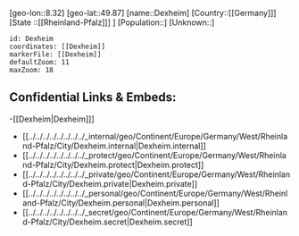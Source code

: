 ﻿---
location: [49.87,8.32]
mapzoom: [7,12] 
mapmarker: city 
type: City
tags:
- geo/City


SpocWebEntityId: 29778
isDeleted: false
confidential: public

---
[geo-lon::8.32]
[geo-lat::49.87]
[name::Dexheim]
[Country::[[Germany]]]
[State ::[[Rheinland-Pfalz]]] ]
[Population::]
[Unknown::]


```leaflet
id: Dexheim
coordinates: [[Dexheim]]
markerFile: [[Dexheim]]
defaultZoom: 11 
maxZoom: 18
```


## Confidential Links & Embeds: 
-[[Dexheim|Dexheim]]] 
- [[../../../../../../../../_internal/geo/Continent/Europe/Germany/West/Rheinland-Pfalz/City/Dexheim.internal|Dexheim.internal]] 
- [[../../../../../../../../_protect/geo/Continent/Europe/Germany/West/Rheinland-Pfalz/City/Dexheim.protect|Dexheim.protect]] 
- [[../../../../../../../../_private/geo/Continent/Europe/Germany/West/Rheinland-Pfalz/City/Dexheim.private|Dexheim.private]] 
- [[../../../../../../../../_personal/geo/Continent/Europe/Germany/West/Rheinland-Pfalz/City/Dexheim.personal|Dexheim.personal]] 
- [[../../../../../../../../_secret/geo/Continent/Europe/Germany/West/Rheinland-Pfalz/City/Dexheim.secret|Dexheim.secret]] 
